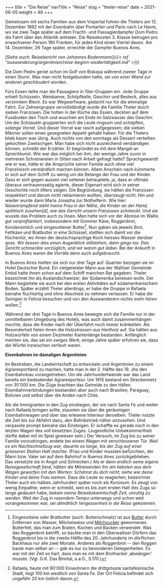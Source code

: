 +++
title = "Die Reise"
navTitle = "Reise"
slug = "theler-reise"
date = 2021-06-05
weight = 46
+++

Gemeinsam mit sechs Familien aus dem Vispertal fuhren die Thelers am 12. Dezember 1892 mit der Eisenbahn über Pontarlier und Paris nach Le Havre, wo sie zwei Tage später auf dem Fracht- und Passagierdampfer Dom Pedro die Fahrt über den Atlantik antraten. Die Reisekosten 3. Klasse betrugen pro erwachsener Person 190 Franken, für jedes Kind einen Viertel davon. Am 14. Dezember, 26 Tage später, erreichte der Dampfer Buenos Aires.

*[Siehe auch: Reisebericht von Johannes Bodenmann]({{< ref "auswanderung/argentinien/reise-beginn-siedlertätigkeit.md" >}})*

Die Dom Pedro geriet schon im Golf von Biskaya während zweier Tage in einen Sturm. Was man nicht festgebunden hatte, sei *von einer Wand zur anderen geschleudert* worden.

Fürs Essen teilte man die Passagiere in 10er-Gruppen ein. Jede Gruppe erhielt Schüsseln, Weinkanne, Schöpfkelle, Geschirr und Besteck, alles aus verzinntem Blech. Es war Wegwerfware, gedacht nur für die einmalige Fahrt. Zur Zehnergruppe vervollständigt wurde die Familie Theler durch sieben Franzosen. Die holten in der Küche das Essen, deckten auf dem Fussboden den Tisch und wuschen am Ende im Salzwasser das Geschirr. Um die Schüsseln gruppierten sich die Leute ringsum und schöpften, *solange Vorrat*. Und dieser Vorrat war rasch aufgegessen; die sieben Männer sollen einen gesegneten Appetit gehabt haben. Für die Thelers blieb kaum was übrig. Auch nichts von den sonntags als Dessert verteilten gekochten Zwetschgen. Man habe sich nicht ausreichend verständigen können, schreibt der Erzähler. Er begründet es mit dem Mangel an *Sprachkunst*. Wie war das möglich bei ihm, der wenige Jahre zuvor in mehreren Schreinereien in Sitten nach Arbeit gefragt hatte? Sprachgewandt wie er war, hätte er die Ansprüche seiner Familie auch ohne viel Französisch verständlich machen können. Allem Anschein nach kümmerte er sich auf dem Schiff zu wenig um die Belange der Frau und der Kinder. Dass er sich gegen aussen viel seltener behauptete, ja, dass er oftmals überaus vertrauensselig agierte, dieser Eigenart wird sich in seiner Geschichte noch öfters zeigen. Die Begründung, sie hätten die Franzosen respektiert und darum nicht reklamieren wollten, überzeugt nicht. Hin und wieder wurde dann Maria Josepha zur Nothelferin. Wie hier: *Nasenrümpfend steht meine Frau in der Nähe, die Kinder an der Hand, spöttisch zusehen\[d\], wie das Gericht unsern Franzosen schmeckt.* Und sie wusste das Problem auch zu lösen. Man hatte sich vor der Abreise im Wallis *gut verprofiantiert*, insbesondere mit Gommer Käse, Roggenbrot, Kondensmilch und eingesottener Butter[^1]. Nun gaben sie jeweils Brot, Fettkäse und Bratbutter in eine Schüssel, stellten sich damit vor die Küchentür, wo ihnen der deutschsprachige Koch heisses Wasser darüber goss. *Wir liessen dies einen Augenblick stillstehen, dann gings los. Das Gericht schmeckte vorzüglich, und wir waren gut dabei.* Bei der Ankunft in Buenos Aires waren die Vorräte denn auch aufgebraucht.

In Buenos Aires hielten sie sich nur drei Tage auf. Quartier bezogen sie im Hotel Deutscher Bund. Ein vielgereister Mann aus der Walliser Gemeinde Embd hatte ihnen schon auf dem Schiff manchen Rat gegeben. Theler bezeichnet ihn als Auslandschweizer, der Südamerika bereisen wolle. Der Mann begleitete sie auch bei den ersten Aktivitäten auf südamerikanischem Boden. Später erzählt Theler allerdings, er habe die Gruppe in Rafaela beinahe fluchtartig und ohne Abschied zu nehmen verlassen. Er habe *die Seinigen* in Felicia besuchen und von den Auswanderern *nichts mehr hören* wollen.[^2]

Während der drei Tage in Buenos Aires bewegte sich die Familie nur in der unmittelbaren Umgebung des Hotels, was auch damit zusammenhängen mochte, dass die Kinder nach der Überfahrt noch immer kränkelten. Als Besonderheit fielen ihnen die *Holzstrassen aus Hartholz* auf. Sie hätten aus Holzwürfeln von einem Dezimeter Kantenlänge bestanden. Anfänglich meinten sie, das sei *ein ewiges Werk*; einige Jahre später erfuhren sie, dass die Würfel inzwischen verfault waren.

**Eisenbahnen im damaligen Argentinien**

Im Bestreben, die Landwirtschaft zu entwickeln und Argentinien zu einem Agrarexportland zu machen, hatte man in der 2. Hälfte des 19. Jhs den Eisenbahnbau vorangetrieben. Um die Jahrhundertwende war das Land bereits ein bedeutender Agrarexporteur. Um 1915 bestand ein Streckennetz von 35\'000 km. Die Züge brachten das Getreide zu den Häfen. Eisenbahnverbindungen bestanden aber auch nach Brasilien, Paraguay, Bolivien und selbst über die Anden nach Chile.

Als die Immigranten in den Zug einstiegen, der sie nach Santa Fe und weiter nach Rafaela bringen sollte, staunten sie über die geräumigen Eisenbahnwagen und über das erlesene Interieur derselben. Theler nutzte die Zeit bis zur Abfahrt dazu, *den Bahnbetrieb näher anzusehen*. Und verpasste prompt beinahe das Einsteigen. Er schaffte es gerade noch in den letzten Wagen des voll besetzten Zuges. (Jugendliche Unbekümmertheit dürfte dabei mit im Spiel gewesen sein.) Der Versuch, im Zug bis zu seiner Familie vorzudringen, endete bei einem Wagen mit verschlossener Tür. *Weil es ein Nachtschnellzug war, dauerte es lange, bis der Zug auf einer grösseren Station Halt machte.* (Frau und Kinder mussten befürchten, der Mann bzw. Vater sei auf dem Bahnhof in Buenos Aires zurückgeblieben. Das versetzte sie in Angst und Schrecken.) Als er dann endlich seine *eigene Reisegesellschaft fand*, hätten die Mitreisenden ihn *am liebsten aus dem Wagen geworfen mit den Worten: Schämst du dich nicht; siehe wie deine Kinder und deine Frau weinen*. Dass die Leute so reagierten, bezeichnet Theler auch ein halbes Jahrhundert später noch als *Kuriosum*. Es zeugt von wenig Empathie, wenn er schreibt, weil es bis zum ersten Halt des Zugs so lange gedauert habe, *bekam meine Reisebekanntschaft Zeit, unruhig zu werden.* Weil der Zug *in rasendem Tempo* unterwegs und schon weit vorangekommen war, sei *allmählich Vergessenheit in die Reise* gekommen.

[^1]: Eingesottene oder Bratbutter (auch: Butterschmalz) ist aus [Butter](https://de.wikipedia.org/wiki/Butter) durch Entfernen von Wasser, Milcheiweiss und [Milchzucker](https://de.wikipedia.org/wiki/Milchzucker) gewonnenes Butterfett, das man zum Braten, Kochen und Backen verwendet. Was das Roggenbrot betrifft, so backte man in den Oberwalliser Dörfern das Roggenbrot bis in die zweite Hälfte des 20. Jahrhunderts im dörflichen Backhaus nur alle zwei Monate. Anderes als Roggenbrot -- den Roggen baute man selber an -- gab es nur zu besonderen Gelegenheiten. Es war mit der Zeit so hart, dass man es mit dem Brothacker ‚abwängen' musste. (Vgl. G.K. Das Binntal, a.a.O., S.170.)

[^2]: Rafaela, heute mit 90'000 Einwohnern die drittgrösste santafesinische Stadt, liegt 100 km westlich von Santa Fe. Der Ort Felicia befindet sich ungefähr 20 km östlich davon.

